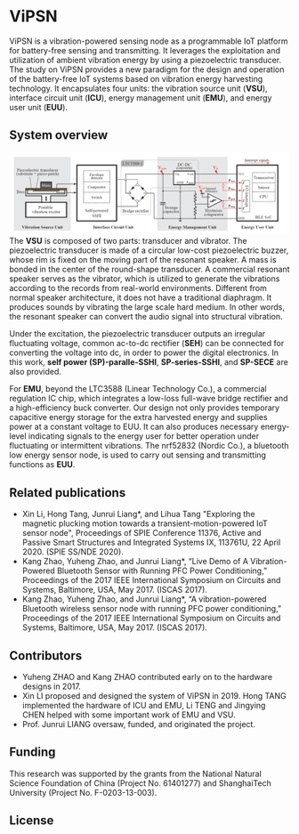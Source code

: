 # ViPSN
ViPSN is a vibration-powered sensing node as a programmable IoT platform for battery-free sensing and transmitting. It leverages the exploitation and utilization of ambient vibration energy by using a piezoelectric transducer. The study on ViPSN provides a new paradigm for the design and operation of the battery-free IoT systems based on vibration energy harvesting technology. It encapsulates four units: the vibration source unit (**VSU**), interface circuit unit (**ICU**), energy management unit (**EMU**), and energy user unit (**EUU**).

## System overview
![overview.png](asset/s5OMEFiSyvnZmGj.png)
The **VSU** is composed of two parts: transducer and vibrator. The piezoelectric transducer is made of a circular low-cost piezoelectric buzzer, whose rim is fixed on the moving part of the resonant speaker. A mass is bonded in the center of the round-shape transducer. A commercial resonant speaker serves as the vibrator, which is utilized to generate the vibrations according to the records from real-world environments. Different from normal speaker architecture, it does not have a traditional diaphragm. It produces sounds by vibrating the large scale hard medium. In other words, the resonant speaker can convert the audio signal into structural vibration.

Under the excitation, the piezoelectric transducer outputs an irregular fluctuating voltage, common ac-to-dc rectifier (**SEH**) can be connected for converting the voltage into dc, in order to power the digital electronics. In this work, **self power (SP)-paralle-SSHI**, **SP-series-SSHI**, and **SP-SECE** are also provided.

For **EMU**, beyond the LTC3588 (Linear Technology Co.), a commercial regulation IC chip, which integrates a low-loss full-wave bridge rectifier and a high-efficiency buck converter. Our design not only provides temporary capacitive energy storage for the extra harvested energy and supplies power at a constant voltage to EUU. It can also produces necessary energy-level indicating signals to the energy user for better operation under fluctuating or intermittent vibrations. The nrf52832 (Nordic Co.), a bluetooth low energy sensor node, is used to carry out sensing and transmitting functions as **EUU**.

## Related publications
- Xin Li, Hong Tang, Junrui Liang*, and Lihua Tang "Exploring the magnetic plucking motion towards a transient-motion-powered IoT sensor node", Proceedings of SPIE Conference 11376, Active and Passive Smart Structures and Integrated Systems IX, 113761U, 22 April 2020. (SPIE SS/NDE 2020).
- Kang Zhao, Yuheng Zhao, and Junrui Liang*, “Live Demo of A Vibration-Powered Bluetooth Sensor with Running PFC Power Conditioning,” Proceedings of the 2017 IEEE International Symposium on Circuits and Systems, Baltimore, USA, May 2017. (ISCAS 2017).
- Kang Zhao, Yuheng Zhao, and Junrui Liang*, “A vibration-powered Bluetooth wireless sensor node with running PFC power conditioning,” Proceedings of the 2017 IEEE International Symposium on Circuits and Systems, Baltimore, USA, May 2017. (ISCAS 2017).

## Contributors
- Yuheng ZHAO and Kang ZHAO contributed early on to the hardware designs in 2017.
- Xin LI proposed and designed the system of ViPSN in 2019. Hong TANG implemented the hardware of ICU and EMU, Li TENG and Jingying CHEN helped with some important work of EMU and VSU.
- Prof. Junrui LIANG oversaw, funded, and originated the project.

## Funding
This research was supported by the grants from the National Natural Science Foundation of China (Project No. 61401277) and ShanghaiTech University (Project No. F-0203-13-003).

## License